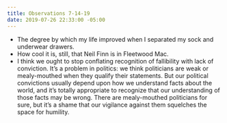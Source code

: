 ```yaml
---
title: Observations 7-14-19
date: 2019-07-26 22:33:00 -05:00
---
```


- The degree by which my life improved when I separated my sock and underwear drawers.
- How cool it is, still, that Neil Finn is in Fleetwood Mac.
- I think we ought to stop conflating recognition of fallibility with lack of conviction. It’s a problem in politics: we think politicians are weak or mealy-mouthed when they qualify their statements. But our political convictions usually depend upon how we understand facts about the world, and it’s totally appropriate to recognize that our understanding of those facts may be wrong. There are mealy-mouthed politicians for sure, but it’s a shame that our vigilance against them squelches the space for humility.